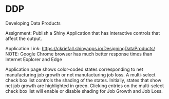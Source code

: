 # DDP
Developing Data Products

Assignment: Publish a Shiny Application that has interactive controls that affect the output.

Application Link:  https://ckriefall.shinyapps.io/DesigningDataProducts/
NOTE: Google Chrome browser has much better response times than Internet Explorer and Edge

Application page shows color-coded states corresponding to net manufacturing job growth or net manufacturing job loss.
A multi-select check box list controls the shading of the states. 
Initially, states that show net job growth are highlighted in green. 
Clicking entries on the multi-select check box list will enable or disable shading for Job Growth and Job Loss.
